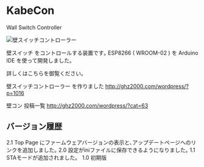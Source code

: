 # KabeCon
Wall Switch Controller


![壁スイッチコントローラー](https://i2.wp.com/ghz2000.com/wordpress/wp-content/uploads/2017/08/IMG_0460-e1501514767457.jpg?resize=650%2C607 "Kabekon")

壁スイッチ をコントロールする装置です｡
ESP8266 ( WROOM-02 ) を Arduino IDE を使って開発しました｡

詳しくはこちらを御覧ください｡

壁スイッチコントローラー を作りました
http://ghz2000.com/wordpress/?p=1016


壁コン 投稿一覧
http://ghz2000.com/wordpress/?cat=63

## バージョン履歴
2.1 Top Page にファームウェアバージョンの表示と､アップデートページへのリンクを追加しました｡
2.0 設定がiniファイルに保存できるようになりました｡ 
1.1 STAモードが追加されました｡  
1.0 初期版  
